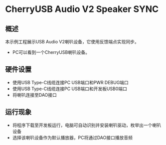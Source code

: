 # CherryUSB Audio V2 Speaker SYNC

## 概述

本示例工程展示USB Audio V2喇叭设备，它使用反馈端点实现同步。

- PC可以看到一个CherryUSB喇叭设备。

## 硬件设置

- 使用USB Type-C线缆连接PC USB端口和PWR DEBUG端口
- 使用USB Type-C线缆连接PC USB端口和开发板USB0端口
- 将喇叭连接至DAO接口

## 运行现象

- 将程序下载至开发板运行，电脑可自动识别并安装喇叭驱动，枚举出一个喇叭设备
- 选择该喇叭设备作为默认播放器，PC将通过DAO接口播放音频


